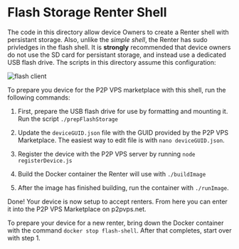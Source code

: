 # Flash Storage Renter Shell
The code in this directory allow device Owners to create a Renter shell with persistant storage. Also, unlike the
*simple shell*, the Renter has sudo privledges in the flash shell. It is **strongly** recommended that device
owners do not use the SD card for persistant storage, and instead use a dedicated USB flash drive. The scripts in
this directory assume this configuration:

![flash client](../../images/flash-client.jpg?raw=true "flash client")

To prepare you device for the P2P VPS marketplace
with this shell, run the following commands:

1. First, prepare the USB flash drive for use by formatting and mounting it. Run the script `./prepFlashStorage`

2. Update the `deviceGUID.json` file with the GUID provided by the P2P VPS Marketplace. The easiest way
to edit file is with `nano deviceGUID.json`.

3. Register the device with the P2P VPS server by running `node registerDevice.js`

4. Build the Docker container the Renter will use with `./buildImage`

5. After the image has finished building, run the container with `./runImage`.

Done! Your device is now setup to accept renters. From here you can enter it into the P2P VPS Marketplace on p2pvps.net.

To prepare your device for a new renter, bring down the Docker container with the command `docker stop flash-shell`.
After that completes, start over with step 1.